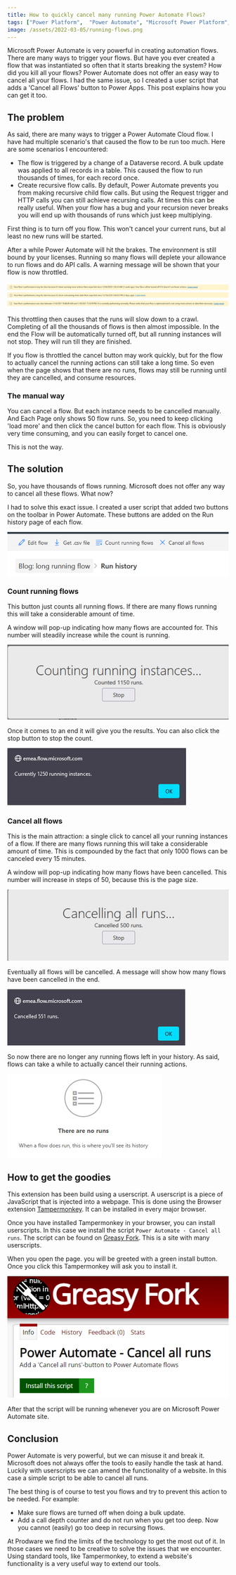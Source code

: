 ```yaml
---
title: How to quickly cancel many running Power Automate Flows?
tags: ["Power Platform",  "Power Automate", "Microsoft Power Platform", "extension", "grease monkey", "userscript" ]
image: /assets/2022-03-05/running-flows.png
---
```

Microsoft Power Automate is very powerful in creating automation flows. There are many ways to trigger your flows. But have you ever created a flow that was instantiated so often that it starts breaking the system? How did you kill all your flows? Power Automate does not offer an easy way to cancel all your flows. I had the same issue, so I created a user script that adds a 'Cancel all Flows' button to Power Apps. This post explains how you can get it too.
<!--more-->
## The problem
As said, there are many ways to trigger a Power Automate Cloud flow. I have had multiple scenario's that caused the flow to be run too much. Here are some scenarios I encountered:
- The flow is triggered by a change of a Dataverse record. A bulk update was applied to all records in a table. This caused the flow to run thousands of times, for each record once.
- Create recursive flow calls. By default, Power Automate prevents you from making recursive child flow calls. But using the Request trigger and HTTP calls you can still achieve recursing calls. At times this can be really useful. When your flow has a bug and your recursion never breaks you will end up with thousands of runs which just keep multiplying.

First thing is to turn off you flow. This won't cancel your current runs, but al least no new runs will be started.

After a while Power Automate will hit the brakes. The environment is still bound by your licenses. Running so many flows will deplete your allowance to run flows and do API calls. A warning message will be shown that your flow is now throttled. 

![Different warning messages](/assets/2022-03-05/warning-message.png)

This throttling then causes that the runs will slow down to a crawl. Completing of all the thousands of flows is then almost impossible. In the end the Flow will be automatically turned off, but all running instances will not stop. They will run till they are finished. 

If you flow is throttled the cancel button may work quickly, but for the flow to actually cancel the running actions can still take a long time. So even when the page shows that there are no runs, flows may still be running until they are cancelled, and consume resources.

### The manual way
You can cancel a flow. But each instance needs to be cancelled manually. And Each Page only shows 50 flow runs. So, you need to keep clicking 'load more' and then click the cancel button for each flow. This is obviously very time consuming, and you can easily forget to cancel one.

This is not the way.

## The solution
So, you have thousands of flows running. Microsoft does not offer any way to cancel all these flows. What now?

I had to solve this exact issue. I created a user script that added two buttons on the toolbar in Power Automate. These buttons are added on the Run history page of each flow.

![Extra buttons](/assets/2022-03-05/buttons.png)

### Count running flows
This button just counts all running flows. If there are many flows running this will take a considerable amount of time. 

A window will pop-up indicating how many flows are accounted for. This number will steadily increase while the count is running.

![Counting](/assets/2022-03-05/count-flows-running.png)

Once it comes to an end it will give you the results. You can also click the stop button to stop the count.

![Count complete](/assets/2022-03-05/count-flows-complete.png)

### Cancel all flows
This is the main attraction: a single click to cancel all your running instances of a flow. If there are many flows running this will take a considerable amount of time. This is compounded by the fact that only 1000 flows can be canceled every 15 minutes. 

A window will pop-up indicating how many flows have been cancelled. This number will increase in steps of 50, because this is the page size.

![Cancelling](/assets/2022-03-05/cancel-flows-running.png)

Eventually all flows will be cancelled. A message will show how many flows have been cancelled in the end.

![Cancel all Complete](/assets/2022-03-05/cancel-flows-complete.png)

So now there are no longer any running flows left in your history. As said, flows can take a while to actually cancel their running actions. 

![No more flows](/assets/2022-03-05/no-flows.png)

## How to get the goodies
This extension has been build using a userscript. A userscript is a piece of JavaScript that is injected into a webpage. This is done using the Browser extension [Tampermonkey](https://www.tampermonkey.net/). It can be installed in every major browser.

Once you have installed Tampermonkey in your browser, you can install userscripts. In this case we install the script `Power Automate - Cancel all runs`. The script can be found on [Greasy Fork](https://greasyfork.org/en/scripts/440454-power-automate-cancel-all-runs). This is a site with many userscripts.

When you open the page. you will be greeted with a green install button. Once you click this Tampermonkey will ask you to install it. 

![Install Script](/assets/2022-03-05/install-script.png)

After that the script will be running whenever you are on Microsoft Power Automate site. 

## Conclusion
Power Automate is very powerful, but we can misuse it and break it. Microsoft does not always offer the tools to easily handle the task at hand. Luckily with userscripts we can amend the functionality of a website. In this case a simple script to be able to cancel all runs. 

The best thing is of course to test you flows and try to prevent this action to be needed. For example:
- Make sure flows are turned off when doing a bulk update.
- Add a call depth counter and do not run when you get too deep. Now you cannot (easily) go too deep in recursing flows.

At Prodware we find the limits of the technology to get the most out of it. In those cases we need to be creative to solve the issues that we encounter. Using standard tools, like Tampermonkey, to extend a website's functionality is a very useful way to extend our tools. 